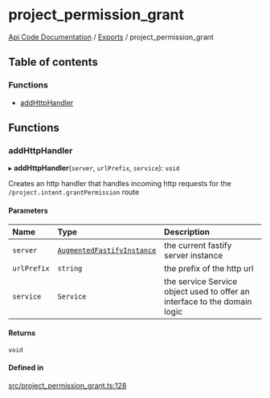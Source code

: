 # project\_permission\_grant
[Api Code Documentation](../README.md) / [Exports](../modules.md) / project\_permission\_grant

## Table of contents

### Functions

- [addHttpHandler](project_permission_grant.md#addhttphandler)

## Functions

### addHttpHandler

▸ **addHttpHandler**(`server`, `urlPrefix`, `service`): `void`

Creates an http handler that handles incoming http requests for the `/project.intent.grantPermission` route

#### Parameters

| Name | Type | Description |
| :------ | :------ | :------ |
| `server` | [`AugmentedFastifyInstance`](../interfaces/types.AugmentedFastifyInstance.md) | the current fastify server instance |
| `urlPrefix` | `string` | the prefix of the http url |
| `service` | `Service` | the service Service object used to offer an interface to the domain logic |

#### Returns

`void`

#### Defined in

[src/project_permission_grant.ts:128](https://github.com/openkfw/TruBudget/blob/92640998/api/src/project_permission_grant.ts#L128)
